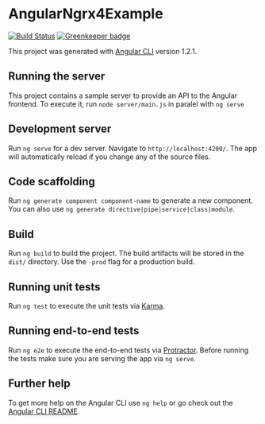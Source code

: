 # AngularNgrx4Example

[![Build Status](https://travis-ci.org/loiane/angular-ngrx4-example.svg?branch=master)](https://travis-ci.org/loiane/angular-ngrx4-example)
[![Greenkeeper badge](https://badges.greenkeeper.io/loiane/angular-ngrx4-example.svg)](https://greenkeeper.io/)


This project was generated with [Angular CLI](https://github.com/angular/angular-cli) version 1.2.1.

## Running the server

This project contains a sample server to provide an API to the Angular frontend. To execute it, run `node server/main.js` in paralel with `ng serve`

## Development server

Run `ng serve` for a dev server. Navigate to `http://localhost:4200/`. The app will automatically reload if you change any of the source files.

## Code scaffolding

Run `ng generate component component-name` to generate a new component. You can also use `ng generate directive|pipe|service|class|module`.

## Build

Run `ng build` to build the project. The build artifacts will be stored in the `dist/` directory. Use the `-prod` flag for a production build.

## Running unit tests

Run `ng test` to execute the unit tests via [Karma](https://karma-runner.github.io).

## Running end-to-end tests

Run `ng e2e` to execute the end-to-end tests via [Protractor](http://www.protractortest.org/).
Before running the tests make sure you are serving the app via `ng serve`.

## Further help

To get more help on the Angular CLI use `ng help` or go check out the [Angular CLI README](https://github.com/angular/angular-cli/blob/master/README.md).
